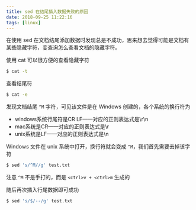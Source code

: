 ```yaml
---
title: sed 在结尾插入数据失败的原因
date: 2018-09-25 11:22:16
tags: [linux]
---
```


在使用 sed 在文档结尾添加数据时发现总是不成功，思来想去觉得可能是文档有某些隐藏字符，变查询怎么查看文档的隐藏字符。
<!-- more --><!-- toc -->
使用 cat 可以很方便的查看隐藏字符

```bash
$ cat -t
```

查看结尾符

```bash
$ cat -e
```

发现文档结尾 `^M` 字符，可见该文件是在 Windows 创建的，各个系统的换行符为

- windows系统行尾符是CR LF——对应的正则表达式是\r\n
- mac系统是CR——对应的正则表达式是\r
- unix系统是LF——对应的正则表达式是\n

Windows 文件在 unix 系统中打开，换行符就会变成 `^M`，我们首先需要去掉该字符

```bash
$ sed 's/^M//g' test.txt
```

注意 `^M` 不是手打的，而是 `<ctrl>v + <ctrl>m` 生成的

随后再次插入行尾数据即可成功

```bash
$ sed 's/$/--/g' test.txt
```

